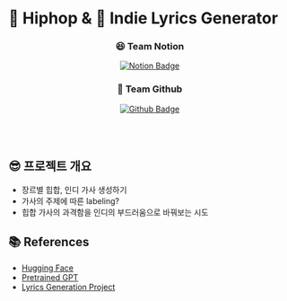 <h1> 🎤 Hiphop & 📖 Indie Lyrics Generator </h1>



<div align="center">

  <h3> 😆 Team Notion </h3>
  
[![Notion Badge](https://img.shields.io/badge/Notion-000000?style=flat&logo=Notion&logoColor=white&link=https://wind-danger-196.notion.site/KUBIG-NLP-1-6ee848117c434dca99a3b0f8049e37ad)](https://wind-danger-196.notion.site/KUBIG-NLP-1-6ee848117c434dca99a3b0f8049e37ad)

  
  <h3> 🤗 Team Github </h3>
  
[![Github Badge](https://img.shields.io/badge/Github-181717?style=flat&logo=Github&logoColor=white&link=https://github.com/tomtom1103/NLP_Creators)](https://github.com/tomtom1103/NLP_Creators)

  
</div>
  
<br>
<br>

<h2> 😎 프로젝트 개요 </h2>
<ul>
  <li> 장르별 힙합, 인디 가사 생성하기 </li>
  <li> 가사의 주제에 따른 labeling? </li>
  <li> 힙합 가사의 과격함을 인디의 부드러움으로 바꿔보는 시도 </li>
</ul>



<h2> 📚 References </h2>
<ul>
  <li> <a href="https://huggingface.co/transformers/main_classes/tokenizer.html#transformers.PreTrainedTokenizer">Hugging Face </a> </li>
  <li> <a href="https://github.com/kiyoungkim1/LMkor"> Pretrained GPT </a> </li>
  <li> <a href="https://github.com/Lyrics-Generation-Project"> Lyrics Generation Project </a> </li>
</ul>
  
